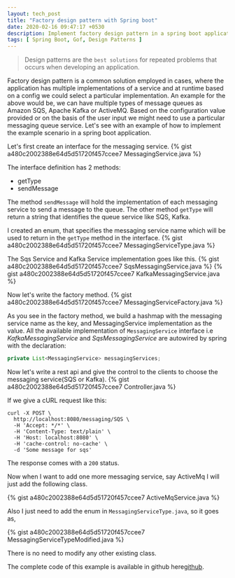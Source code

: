 ```yaml
---
layout: tech_post
title: "Factory design pattern with Spring boot"
date: 2020-02-16 09:47:17 +0530
description: Implement factory design pattern in a spring boot application
tags: [ Spring Boot, Gof, Design Patterns ]
---
```

> Design patterns are the `best solutions` for repeated problems that occurs when developing an application.

Factory design pattern is a common solution employed in cases, where the application has multiple implementations of a service and at runtime based on a config we could select a particular implementation. An example for the above would be, we can have multiple types of message queues as Amazon SQS, Apache Kafka or ActiveMQ. Based on the configuration value provided or on the basis of the user input we might need to use a particular messaging queue service. Let's see with an example of how to implement the example scenario in a spring boot application.

Let's first create an interface for the messaging service. 
{% gist a480c2002388e64d5d51720f457ccee7 MessagingService.java %}

The interface definition has 2 methods:
- getType
- sendMessage

The method `sendMessage` will hold the implementation of each messaging service to send a message to the queue. The other method `getType` will return a string that identifies the queue service like SQS, Kafka.

I created an enum, that specifies the messaging service name which will be used to return in the `getType` method in the interface.
{% gist a480c2002388e64d5d51720f457ccee7 MessagingServiceType.java %}

The Sqs Service and Kafka Service implementation goes like this.
{% gist a480c2002388e64d5d51720f457ccee7 SqsMessagingService.java %}
{% gist a480c2002388e64d5d51720f457ccee7 KafkaMessagingService.java %}

Now let's write the factory method.
{% gist a480c2002388e64d5d51720f457ccee7 MessagingServiceFactory.java %}

As you see in the factory method, we build a hashmap with the messaging service name as the key, and MessagingService implementation as the value. All the available implementation of `MessagingService` interface i.e *KafkaMessagingService* and *SqsMessagingService* are autowired by spring with the declaration:

```java
private List<MessagingService> messagingServices;
```

Now let's write a rest api and give the control to the clients to choose the messaging service(SQS or Kafka).
{% gist a480c2002388e64d5d51720f457ccee7 Controller.java %}

If we give a cURL request like this:
```
curl -X POST \
  http://localhost:8080/messaging/SQS \
  -H 'Accept: */*' \
  -H 'Content-Type: text/plain' \
  -H 'Host: localhost:8080' \
  -H 'cache-control: no-cache' \
  -d 'Some message for sqs'
```
The response comes with a `200` status.

Now when I want to add one more messaging service, say ActiveMq I will just add the following class.

{% gist a480c2002388e64d5d51720f457ccee7 ActiveMqService.java %}

Also I just need to add the enum in `MessagingServiceType.java`, so it goes as,

{% gist a480c2002388e64d5d51720f457ccee7 MessagingServiceTypeModified.java %}

There is no need to modify any other existing class.

The complete code of this example is available in github here[github].

[github]: https://github.com/malathit/spring-boot-best-practises